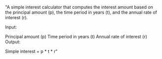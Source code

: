 "A simple interest calculator that computes the interest amount based on the principal amount (p), the time period in years (t), and the annual rate of interest (r).

Input:

Principal amount (p)
Time period in years (t)
Annual rate of interest (r)
Output:

Simple interest = p * t * r"
